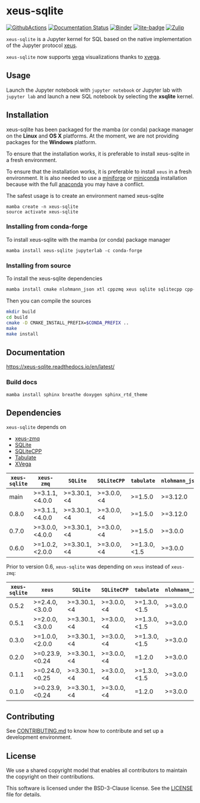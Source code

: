 # xeus-sqlite
[![GithubActions](https://github.com/jupyter-xeus/xeus-sqlite/actions/workflows/main.yml/badge.svg)](https://github.com/jupyter-xeus/xeus-sqlite/actions/workflows/main.yml)
[![Documentation Status](https://readthedocs.org/projects/xeus-sqlite/badge/?version=latest)](https://xeus-sqlite.readthedocs.io/en/latest/?badge=latest)
[![Binder](https://mybinder.org/badge_logo.svg)](https://mybinder.org/v2/gh/jupyter-xeus/xeus-sqlite/stable?filepath=examples/Simple%20operations.ipynb)
[![lite-badge](https://jupyterlite.rtfd.io/en/latest/_static/badge.svg)](https://jupyter-xeus.github.io/xeus-sqlite/lab/index.html?path=Simple+operations.ipynb)
[![Zulip](https://img.shields.io/badge/social_chat-zulip-blue.svg)](https://jupyter.zulipchat.com/#narrow/channel/539737-Jupyter-Kernels)

`xeus-sqlite` is a Jupyter kernel for SQL based on the native implementation of the Jupyter protocol [xeus](https://github.com/jupyter-xeus/xeus).

`xeus-sqlite` now supports [vega](https://vega.github.io/) visualizations thanks to [xvega](https://github.com/Quantstack/xvega).

## Usage

Launch the Jupyter notebook with `jupyter notebook` or Jupyter lab with `jupyter lab` and launch a new SQL notebook by selecting the **xsqlite** kernel.

## Installation

xeus-sqlite has been packaged for the mamba (or conda) package manager on the **Linux** and **OS X** platforms. At the moment, we are not providing packages for the **Windows** platform.

To ensure that the installation works, it is preferable to install xeus-sqlite in a fresh environment.

To ensure that the installation works, it is preferable to install `xeus` in a fresh environment. It is also needed to use
a [miniforge](https://github.com/conda-forge/miniforge#mambaforge) or [miniconda](https://conda.io/miniconda.html) installation because with the full [anaconda](https://www.anaconda.com/)
you may have a conflict.

The safest usage is to create an environment named xeus-sqlite

```
mamba create -n xeus-sqlite
source activate xeus-sqlite
```

### Installing from conda-forge

To install xeus-sqlite with the mamba (or conda) package manager

```
mamba install xeus-sqlite jupyterlab -c conda-forge
```

### Installing from source

To install the xeus-sqlite dependencies

```bash
mamba install cmake nlohmann_json xtl cppzmq xeus sqlite sqlitecpp cpp-tabulate=1.5 xvega xproperty xtl cppzmq xproperty jupyterlab -c conda-forge
```

Then you can compile the sources

```bash
mkdir build
cd build
cmake -D CMAKE_INSTALL_PREFIX=$CONDA_PREFIX ..
make
make install
```

## Documentation 

https://xeus-sqlite.readthedocs.io/en/latest/

### Build docs

```
mamba install sphinx breathe doxygen sphinx_rtd_theme
```

## Dependencies

``xeus-sqlite`` depends on

- [xeus-zmq](https://github.com/jupyter-xeus/xeus-zmq)
- [SQLite](https://github.com/sqlite/sqlite)
- [SQLiteCPP](https://github.com/SRombauts/SQLiteCpp)
- [Tabulate](https://github.com/p-ranav/tabulate)
- [XVega](https://github.com/Quantstack/xvega)

| `xeus-sqlite`|    `xeus-zmq`   |     `SQLite`    |   `SQLiteCPP`   |   `tabulate`    | `nlohmann_json` | `xvega`   |`xvega-bindings`|
|--------------|-----------------|-----------------|-----------------|-----------------|-----------------|-----------|----------------|
|    main      | >=3.1.1, <4.0.0 | >=3.30.1, <4    | >=3.0.0, <4     | >=1.5.0         | >=3.12.0        | >= 0.1.3  | >= 0.1.1       |
|    0.8.0     | >=3.1.1, <4.0.0 | >=3.30.1, <4    | >=3.0.0, <4     | >=1.5.0         | >=3.12.0        | >= 0.1.3  | >= 0.1.1       |
|    0.7.0     | >=3.0.0, <4.0.0 | >=3.30.1, <4    | >=3.0.0, <4     | >=1.5.0         | >=3.0.0         | >= 0.0.10 | >= 0.0.3       |
|    0.6.0     | >=1.0.2, <2.0.0 | >=3.30.1, <4    | >=3.0.0, <4     | >=1.3.0,<1.5    | >=3.0.0         | >= 0.0.10 | >= 0.0.3       |

Prior to version 0.6, `xeus-sqlite`  was depending on `xeus` instead of `xeus-zmq`:

| `xeus-sqlite`|      `xeus`     |     `SQLite`    |   `SQLiteCPP`   |   `tabulate`    | `nlohmann_json` | `xvega` |`xvega-bindings`|
|--------------|-----------------|-----------------|-----------------|-----------------|-----------------|-----------|----------------|
|    0.5.2     | >=2.4.0, <3.0.0 | >=3.30.1, <4    | >=3.0.0, <4     | >=1.3.0,<1.5    | >=3.0.0         | >= 0.0.10 | >= 0.0.3       |
|    0.5.1     | >=2.0.0, <3.0.0 | >=3.30.1, <4    | >=3.0.0, <4     | >=1.3.0,<1.5    | >=3.0.0         | >= 0.0.10 | >= 0.0.3       |
|    0.3.0     | >=1.0.0, <2.0.0 | >=3.30.1, <4    | >=3.0.0, <4     | >=1.3.0,<1.5    | >=3.0.0         | >= 0.0.10 | >= 0.0.3       |
|    0.2.0     | >=0.23.9, <0.24 | >=3.30.1, <4    | >=3.0.0, <4     | =1.2.0          | >=3.0.0         | >= 0.0.5  | >= 0.0.3       |
|    0.1.1     | >=0.24.0, <0.25 | >=3.30.1, <4    | >=3.0.0, <4     | >=1.3.0,<1.5    | >=3.0.0         | >= 0.0.4  | >= 0.0.3       |
|    0.1.0     | >=0.23.9, <0.24 | >=3.30.1, <4    | >=3.0.0, <4     | =1.2.0          | >=3.0.0         | >= 0.0.4  | >= 0.0.3       |

## Contributing

See [CONTRIBUTING.md](./CONTRIBUTING.md) to know how to contribute and set up a development environment.

## License

We use a shared copyright model that enables all contributors to maintain the
copyright on their contributions.

This software is licensed under the BSD-3-Clause license. See the [LICENSE](LICENSE) file for details.
